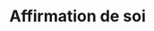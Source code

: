 <!-- Title: Affirmation de soi
     Menu: Pour les psychologues / Affirmation de soi
     Description: Fiche sur l'affirmation de soi -->

# Affirmation de soi

<object class="schema" type="image/svg+xml" data="{{ ASSET psycho/affirmation.svg }}"></object>
